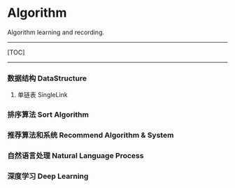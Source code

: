 # Algorithm

Algorithm learning and recording.

---

[TOC]

---


### 数据结构 DataStructure

1. 单链表 SingleLink

### 排序算法 Sort Algorithm

### 推荐算法和系统 Recommend Algorithm & System

### 自然语言处理 Natural Language Process

### 深度学习 Deep Learning
